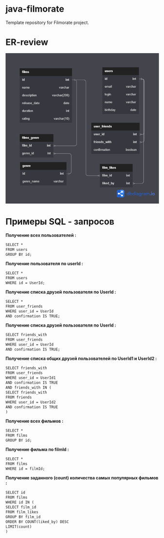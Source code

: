 # java-filmorate
Template repository for Filmorate project.

# ER-review

![This is an image](https://github.com/YakovMorkovkin/java-filmorate/blob/main/Filmorate%20.png)

# Примеры SQL - запросов

**Получение всех пользователей :**
```
SELECT *       
FROM users 
GROUP BY id;
```

**Получение пользователя по userId :**
```
SELECT *       
FROM users 
WHERE id = UserId;
```
**Получение списка друзей пользователя по UserId :**
```
SELECT *       
FROM user_friends
WHERE user_id = UserId
AND confirmation IS TRUE;
```
**Получение списка друзей пользователя по UserId :**
```
SELECT friends_with       
FROM user_friends
WHERE user_id = UserId
AND confirmation IS TRUE;
```
**Получение списка общих друзей пользователей по UserId1 и UserId2 :**
```
SELECT friends_with       
FROM user_friends
WHERE user_id = UserId1
AND confirmation IS TRUE
AND friends_with IN (
SELECT friends_with       
FROM friends
WHERE user_id = UserId2
AND confirmation IS TRUE
)
```
**Получение всех фильмов :**
```
SELECT *       
FROM films 
GROUP BY id;
```
**Получение фильма по filmId :**
```
SELECT *       
FROM films
WHERE id = filmId;
```
**Получение заданного (count) количества самых популярных фильмов :**
```
SELECT id       
FROM films
WHERE id IN (
SELECT film_id
FROM film_likes
GROUP BY film_id
ORDER BY COUNT(liked_by) DESC
LIMIT(count)
)
```
